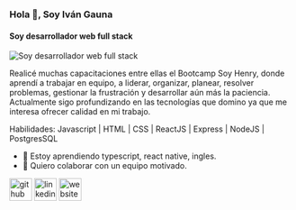 ### Hola 👋, Soy Iván Gauna
#### Soy desarrollador web full stack
![Soy desarrollador web full stack](https://i.ibb.co/2SMfzSS/Astronauta-github.png)

Realicé muchas capacitaciones entre ellas el Bootcamp Soy Henry, donde aprendí a trabajar en equipo, a liderar, organizar, planear, resolver problemas, gestionar la frustración y desarrollar aún más la paciencia.
Actualmente sigo profundizando en las tecnologías que domino ya que me interesa ofrecer calidad en mi trabajo.

Habilidades: Javascript | HTML | CSS | ReactJS | Express | NodeJS | PostgresSQL

- 🌱 Estoy aprendiendo typescript, react native, ingles. 
- 👯 Quiero colaborar con un equipo motivado. 


[<img src='https://cdn.jsdelivr.net/npm/simple-icons@3.0.1/icons/github.svg' alt='github' height='40'>](https://github.com/https://github.com/Ivan18Gauna)  [<img src='https://cdn.jsdelivr.net/npm/simple-icons@3.0.1/icons/linkedin.svg' alt='linkedin' height='40'>](https://www.linkedin.com/in/https://www.linkedin.com/in/ivangauna//)  [<img src='https://cdn.jsdelivr.net/npm/simple-icons@3.0.1/icons/icloud.svg' alt='website' height='40'>](https://mi-portfolio-one.vercel.app/)  





